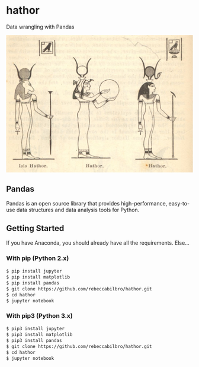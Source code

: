 # hathor
Data wrangling with Pandas


![The Goddess Hathor](images/hathor.jpg)


## Pandas
Pandas is an open source library that provides high-performance, easy-to-use data structures and data analysis tools for Python.

## Getting Started
If you have Anaconda, you should already have all the requirements. Else...

### With pip (Python 2.x)
```
$ pip install jupyter
$ pip install matplotlib
$ pip install pandas
$ git clone https://github.com/rebeccabilbro/hathor.git
$ cd hathor
$ jupyter notebook
```

### With pip3 (Python 3.x)
```
$ pip3 install jupyter
$ pip3 install matplotlib
$ pip3 install pandas
$ git clone https://github.com/rebeccabilbro/hathor.git
$ cd hathor
$ jupyter notebook
```
